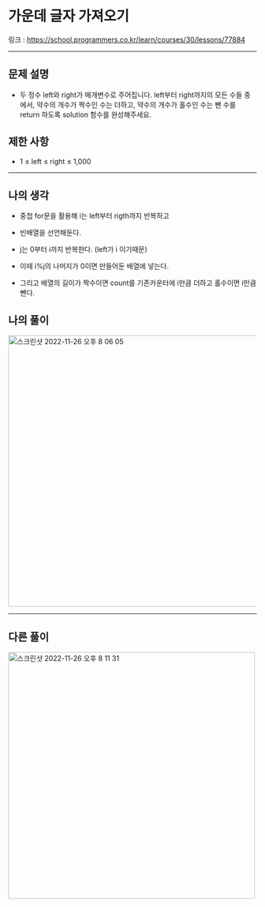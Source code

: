 # 가운데 글자 가져오기

링크 : https://school.programmers.co.kr/learn/courses/30/lessons/77884

---

## 문제 설명

- 두 정수 left와 right가 매개변수로 주어집니다. left부터 right까지의 모든 수들 중에서, 약수의 개수가 짝수인 수는 더하고, 약수의 개수가 홀수인 수는 뺀 수를 return 하도록 solution 함수를 완성해주세요.

## 제한 사항

- 1 ≤ left ≤ right ≤ 1,000

---

## 나의 생각

- 중첩 for문을 활용해 i는 left부터 rigth까지 반복하고

- 빈배열을 선언해둔다.

- j는 0부터 i까지 반복한다. (left가 i 이기때문)

- 이때 i%j의 나머지가 0이면 만들어둔 배열에 넣는다.

- 그리고 배열의 길이가 짝수이면 count를 기존카운터에 i만큼 더하고 홀수이면 i만큼 뺀다.

## 나의 풀이

<img width="550" alt="스크린샷 2022-11-26 오후 8 06 05" src="https://user-images.githubusercontent.com/94230809/204085652-6cf5cc20-13ad-4d62-a85b-141ed3b68e52.png">

---

## 다른 풀이

<img width="500" alt="스크린샷 2022-11-26 오후 8 11 31" src="https://user-images.githubusercontent.com/94230809/204085767-9a8972b6-7793-4b88-a0e9-47552c1c18c0.png">
